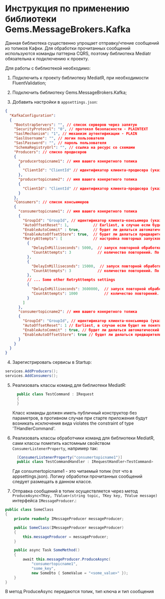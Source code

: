 # Инструкция по применению библиотеки Gems.MessageBrokers.Kafka

Данная библиотека существенно упрощает отправку/чтение сообщений из топиков Кафки. Для обработки прочитанных сообщений используются команды паттерна CQRS, поэтому библиотека Mediatr обязательна к подключению к проекту.

Для работы с библиотекой необходимо:

1. Подключить к проекту библиотеку MediatR, при необходимости FluentValidation;

2. Подключить библиотеку Gems.MessageBrokers.Kafka;

3. Добавить настройки в `appsettings.json`:

```json
{
  "KafkaConfiguration": 
  {
    "BootstrapServers": "", // список серверов через запятую
    "SecurityProtocol": "0", // протокол безопасности - PLAINTEXT
    "SaslMechanism": "1", // механизм аутентификации - PLAIN
    "SaslUsername": "", // логин пользователя
    "SaslPassword": "", // пароль пользователя
    "SchemaRegistryUrl": "", // ссылка на ресурс со схемами
    "Producers": // списко продюсеров 
    {
      "producertopicname1": // имя вашего конкретного топика 
      {
        "ClientId": "ClientId" // идентификатор клиента-продюсера (указываете произвольный, но обычно как названия вашего приложения)
      },
      "producertopicname2": // имя вашего конкретного топика 
      {
        "ClientId": "ClientId" // идентификатор клиента-продюсера (указываете произвольный, но обычно как названия вашего приложения)
      }
    },
    "Consumers": // список консьюмеров 
    {
      "consumertopicname1": // имя вашего конкретного топика 
      {
        "GroupId": "GroupId", // идентификатор клиента-консьюмера (указываете произвольный, но обычно как названия вашего приложения). Если реплик несколько, то будет зарегистрирована группа консьюмеров 
        "AutoOffsetReset": 1,           // Earliest, в случае если будет не понятно какое сообщение обрабатывать из топика, начнется с первого. Такое может произойти из-за сбоев и ребалансировки партиций. 
        "EnableAutoCommit" : true,      // будет ли делаться автоматический коммит после обработки сообщения, даже если безуспешно. По умолчанию true. Рекомендуется устанавливать в false, тогда коммится будет только после успешной обработки.
        "EnableAutoOffsetStore": true,  // будет ли делаться предварительное сохранение коммита в памяти. По умолчанию true. Рекомендуется устанавливать в false, тогда коммится будет сразу
        "RetryAttempts": [              // настройка повторных запусков обработки сообщения. По умолчанию 5 минут.         
          {
            "DelayInMilliseconds": 5000,  // запуск повторной обработки через 5 секунд
            "CountAttempts": 3            // количество повторений. По умолчанию 1
          },
          {
            "DelayInMilliseconds": 15000,  // запуск повторной обработки через 15 секунд
            "CountAttempts": 3            // количество повторений. По умолчанию 1
          },
          // ... Some other RetryAttempts settings 
          {
            "DelayInMilliseconds": 3600000,  // запуск повторной обработки через 1 час
            "CountAttempts": 1000            // количество повторений. Данное значение не важно. Повторения для последней настройки будет бесконечно 
          }
        ]
      },
      "consumertopicname2": // имя вашего конкретного топика 
      {
        "GroupId": "GroupId", // идентификатор клиента-консьюмера (указываете произвольный, но обычно как названия вашего приложения). Если реплик несколько, то будет зарегистрирована группа консьюмеров
        "AutoOffsetReset": 1 // Earliest, в случае если будет не понятно какое сообщение обрабатывать из топика, начнется с первого. Такое может произойти из-за сбоев и ребалансировки партиций
        "EnableAutoCommit" : true, // будет ли делаться автоматический коммит после обработки сообщения, даже если безуспешно. По умолчанию true. Рекомендуется устанавливать в false, тогда коммится будет только после успешной обработки.
        "EnableAutoOffsetStore": true // будет ли делаться предварительное сохранение коммита в памяти. По умолчанию true. Рекомендуется устанавливать в false, тогда коммится будет сразу
      }
    }
  }
}
```    

4. Зарегистрировать сервисы в Startup:
```csharp
services.AddProducers(); 
services.AddConsumers();
```
5. Реализовать классы команд для библиотеки MediatR:
      ```csharp
        public class TestCommand : IRequest
        {
        }
      ```
   Класс команды должен иметь публичный конструктор без параметров, в противном случае при старте приложения будут возникать исключения вида   violates the constraint of type 'THandlerCommand'.
  
5. Реализовать классы обработчики команд для библиотеки MediatR, сами классы пометить кастомным свойством `ConsumerListenerProperty`, например так:
      ```csharp
        [ConsumerListenerProperty("consumertopicname1")]
        public class TestCommandHandler : IRequestHandler<TestCommand>
      ```
    Где consumertopicname1 - это читаемый топик (тот что в appsettings.json). Логику обработки прочитанных сообщений следует размещать в данном классе.
	
6. Отправка сообщений в топик осуществляется через метод `ProduceAsync<TKey, TValue>(string topic, TKey key, TValue message)` интерфейса `IMessageProducer`.:
```csharp
public class SomeClass
{
    private readonly IMessageProducer messageProducer;

    public SomeClass(IMessageProducer messageProducer)
    {
        this.messageProducer = messageProducer;
    }

    public async Task SomeMethod()
    {
        await this.messageProducer.ProduceAsync(
            "consumertopicname1",
            "some_key",
            new SomeDto { SomeValue = "<some_value>" });
    }
}
```
В метод ProduceAsync передаются топик, тип ключа и тип сообщения